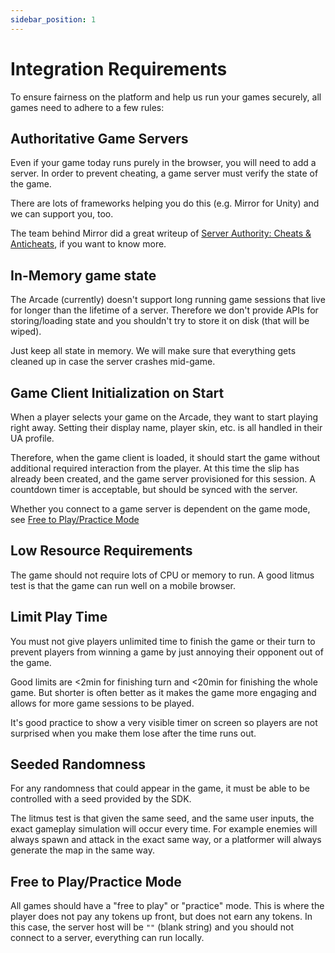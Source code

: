 ```yaml
---
sidebar_position: 1
---
```


# Integration Requirements

To ensure fairness on the platform and help us run your games securely, all games need to adhere to a few rules:

## Authoritative Game Servers

Even if your game today runs purely in the browser, you will need to add a server. In order to prevent cheating, a game server must verify the state of the game.

There are lots of frameworks helping you do this (e.g. Mirror for Unity) and we can support you, too.

The team behind Mirror did a great writeup of [Server Authority: Cheats & Anticheats](https://mirror-networking.gitbook.io/docs/faq/cheating), if you want to know more.

## In-Memory game state

The Arcade (currently) doesn't support long running game sessions that live for longer than the lifetime of a server. Therefore we don't provide APIs for storing/loading state and you shouldn't try to store it on disk (that will be wiped).

Just keep all state in memory. We will make sure that everything gets cleaned up in case the server crashes mid-game.

## Game Client Initialization on Start

When a player selects your game on the Arcade, they want to start playing right away. Setting their display name, player skin, etc. is all handled in their UA profile.

Therefore, when the game client is loaded, it should start the game without additional required interaction from the player. At this time the slip has already been created, and the game server provisioned for this session. A countdown timer is acceptable, but should be synced with the server.

Whether you connect to a game server is dependent on the game mode, see [Free to Play/Practice Mode](#free-to-playpractice-mode)

## Low Resource Requirements

The game should not require lots of CPU or memory to run. A good litmus test is that the game can run well on a mobile browser.

## Limit Play Time

You must not give players unlimited time to finish the game or their turn to prevent players from winning a game by just
annoying their opponent out of the game.

Good limits are <2min for finishing turn and <20min for finishing the whole game. But shorter is often better as it makes the
game more engaging and allows for more game sessions to be played.

It's good practice to show a very visible timer on screen so players are not surprised when you make them lose after the time runs out.

## Seeded Randomness

For any randomness that could appear in the game, it must be able to be controlled with a seed provided by the SDK.

The litmus test is that given the same seed, and the same user inputs, the exact gameplay simulation will occur every time. For example enemies will always spawn and attack in the exact same way, or a platformer will always generate the map in the same way.

## Free to Play/Practice Mode

All games should have a "free to play" or "practice" mode. This is where the player does not pay any tokens up front, but does not earn any tokens. In this case, the server host will be `""` (blank string) and you should not connect to a server, everything can run locally.
